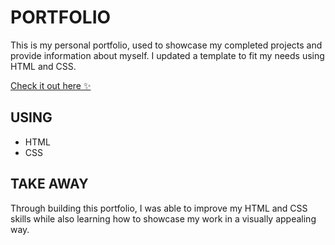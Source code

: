 # PORTFOLIO
This is my personal portfolio, used to showcase my completed projects and provide information about myself. I updated a template to fit my needs using HTML and CSS.

[Check it out here :sparkles:](https://randicrews.netlify.app)

## USING
- HTML
- CSS

## TAKE AWAY
Through building this portfolio, I was able to improve my HTML and CSS skills while also learning how to showcase my work in a visually appealing way.

